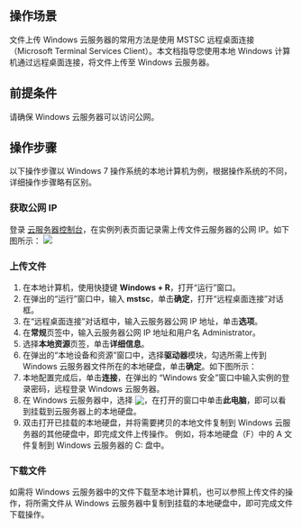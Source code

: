 ## 操作场景

文件上传 Windows 云服务器的常用方法是使用 MSTSC 远程桌面连接（Microsoft Terminal Services Client）。本文档指导您使用本地 Windows 计算机通过远程桌面连接，将文件上传至 Windows 云服务器。

## 前提条件

请确保 Windows 云服务器可以访问公网。

## 操作步骤
<dx-alert infotype="explain" title="">
以下操作步骤以 Windows 7 操作系统的本地计算机为例，根据操作系统的不同，详细操作步骤略有区别。
</dx-alert>


### 获取公网 IP
登录 [云服务器控制台](https://console.cloud.tencent.com/cvm/index)，在实例列表页面记录需上传文件云服务器的公网 IP。如下图所示：
![](https://qcloudimg.tencent-cloud.cn/raw/43f0fa221ab8a5483f1aa7a2698e4cf1.png)

### 上传文件
1. 在本地计算机，使用快捷键 **Windows + R**，打开“运行”窗口。
2. 在弹出的“运行”窗口中，输入 **mstsc**，单击**确定**，打开“远程桌面连接”对话框。
3. 在“远程桌面连接”对话框中，输入云服务器公网 IP 地址，单击**选项**。
4. 在**常规**页签中，输入云服务器公网 IP 地址和用户名 Administrator。
5. 选择**本地资源**页签，单击**详细信息**。
6. 在弹出的“本地设备和资源”窗口中，选择**驱动器**模块，勾选所需上传到 Windows 云服务器文件所在的本地硬盘，单击**确定**。如下图所示：
7. 本地配置完成后，单击**连接**，在弹出的 “Windows 安全”窗口中输入实例的登录密码，远程登录 Windows 云服务器。
8. 在 Windows 云服务器中，选择 <img src="https://main.qcloudimg.com/raw/ef8fb18be7880d8b48ce402b973f22dc.png" style="margin:-3px 0px">，在打开的窗口中单击**此电脑**，即可以看到挂载到云服务器上的本地硬盘。
9. 双击打开已挂载的本地硬盘，并将需要拷贝的本地文件复制到 Windows 云服务器的其他硬盘中，即完成文件上传操作。
例如，将本地硬盘（F）中的 A 文件复制到 Windows 云服务器的 C: 盘中。

### 下载文件
如需将 Windows 云服务器中的文件下载至本地计算机，也可以参照上传文件的操作，将所需文件从 Windows 云服务器中复制到挂载的本地硬盘中，即可完成文件下载操作。

